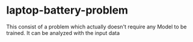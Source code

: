 # laptop-battery-problem
This consist of a problem which actually doesn't require any Model to be trained. It can be analyzed with the input data
